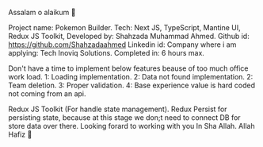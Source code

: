 Assalam o alaikum 🥰

Project name: Pokemon Builder.
Tech: Next JS, TypeScript, Mantine UI, Redux JS Toolkit,
Developed by: Shahzada Muhammad Ahmed.
Github id: https://github.com/Shahzadaahmed
Linkedin id:
Company where i am applying: Tech Inoviq Solutions.
Completed in: 6 hours max.

Don't have a time to implement below features beause of too much office work load.
1: Loading implementation.
2: Data not found implementation.
2: Team deletion.
3: Proper validation.
4: Base experience value is hard coded not coming from an api.

Redux JS Toolkit (For handle state management).
Redux Persist for persisting state, because at this stage we don;t need to connect DB for store data over there.
Looking forard to working with you In Sha Allah.
Allah Hafiz 🤝